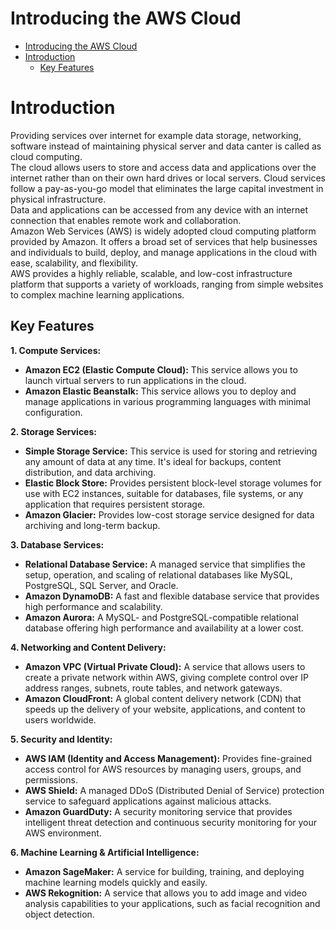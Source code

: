 # Introducing the AWS Cloud
- [Introducing the AWS Cloud](#introducing-the-aws-cloud)
- [Introduction](#introduction)
  - [Key Features](#key-features)

# Introduction
Providing services over internet for example data storage, networking, software instead of maintaining physical server and data canter is called as cloud computing.  
The cloud allows users to store and access data and applications over the internet rather than on their own hard drives or local servers. Cloud services follow a pay-as-you-go model that eliminates the large capital investment in physical infrastructure.  
Data and applications can be accessed from any device with an internet connection that enables remote work and collaboration.  
Amazon Web Services (AWS) is widely adopted cloud computing platform provided by Amazon. It offers a broad set of services that help businesses and individuals to build, deploy, and manage applications in the cloud with ease, scalability, and flexibility.  
AWS provides a highly reliable, scalable, and low-cost infrastructure platform that supports a variety of workloads, ranging from simple websites to complex machine learning applications.
  


## Key Features

**1.	Compute Services:**  
* **Amazon EC2 (Elastic Compute Cloud):** This service allows you to launch virtual servers to run applications in the cloud.  
* **Amazon Elastic Beanstalk:** This service allows you to deploy and manage applications in various programming languages with minimal configuration.  

**2. Storage Services:**  
*	**Simple Storage Service:** This service is used for storing and retrieving any amount of data at any time. It's ideal for backups, content distribution, and data archiving.  
*	**Elastic Block Store:** Provides persistent block-level storage volumes for use with EC2 instances, suitable for databases, file systems, or any application that requires persistent storage.
*	**Amazon Glacier:** Provides low-cost storage service designed for data archiving and long-term backup.

**3. Database Services:**
*	**Relational Database Service:** A managed service that simplifies the setup, operation, and scaling of relational databases like MySQL, PostgreSQL, SQL Server, and Oracle.
*	**Amazon DynamoDB:** A fast and flexible database service that provides high performance and scalability.
*	**Amazon Aurora:** A MySQL- and PostgreSQL-compatible relational database offering high performance and availability at a lower cost.

  
**4.	Networking and Content Delivery:**
* **Amazon VPC (Virtual Private Cloud):** A service that allows users to create a private network within AWS, giving complete control over IP address ranges, subnets, route tables, and network gateways.
*	**Amazon CloudFront:** A global content delivery network (CDN) that speeds up the delivery of your website, applications, and content to users worldwide.  

**5.	Security and Identity:**
* **AWS IAM (Identity and Access Management):** Provides fine-grained access control for AWS resources by managing users, groups, and permissions.
* **AWS Shield:** A managed DDoS (Distributed Denial of Service) protection service to safeguard applications against malicious attacks.
*	**Amazon GuardDuty:** A security monitoring service that provides intelligent threat detection and continuous security monitoring for your AWS environment.

**6.	Machine Learning & Artificial Intelligence:**
*	**Amazon SageMaker:** A service for building, training, and deploying machine learning models quickly and easily.
*	**AWS Rekognition:** A service that allows you to add image and video analysis capabilities to your applications, such as facial recognition and object detection.

